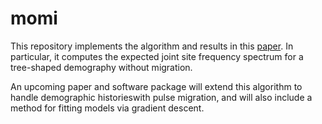 # momi

This repository implements the algorithm and results in this [paper](http://arxiv.org/abs/1503.01133).
In particular, it computes the expected joint site frequency spectrum for a tree-shaped demography without migration.

An upcoming paper and software package will extend this algorithm to handle demographic historieswith pulse migration, and
will also include a method for fitting models via gradient descent.